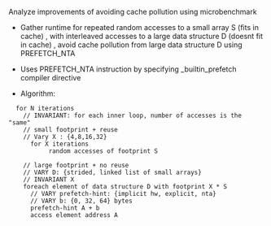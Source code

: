Analyze improvements of avoiding cache pollution using microbenchmark

*  Gather runtime for repeated random accesses to a small array S (fits in cache) , 
	with interleaved accesses to a large data structure D (doesnt fit in cache) , 
	avoid cache pollution from large data structure D using PREFETCH_NTA

*  Uses PREFETCH_NTA instruction by specifying  _builtin_prefetch compiler directive 

*  Algorithm:
```
  for N iterations 
    // INVARIANT: for each inner loop, number of accesses is the "same"
    // small footprint + reuse 
    // Vary X : {4,8,16,32}
      for X iterations
           random accesses of footprint S

    // large footprint + no reuse 
    // VARY D: {strided, linked list of small arrays}
    // INVARIANT X
    foreach element of data structure D with footprint X * S
      // VARY prefetch-hint: {implicit hw, explicit, nta}
      // VARY b: {0, 32, 64} bytes
      prefetch-hint A + b
      access element address A
```




